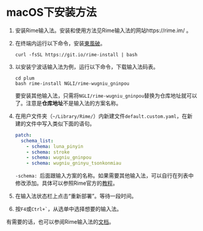 # macOS下安装方法

1. 安装Rime输入法。安装和使用方法见Rime输入法的网站https://rime.im/ 。

2. 在终端内运行以下命令，安装[東風破](https://github.com/rime/plum)。

    ```shell
    curl -fsSL https://git.io/rime-install | bash
    ```

3. 以安装宁波话输入法为例，运行以下命令，下载输入法码表。

    ```shell
    cd plum
    bash rime-install NGLI/rime-wugniu_gninpou
    ```

    要安装其他输入法，只需将`NGLI/rime-wugniu_gninpou`替换为仓库地址就可以了。注意是**仓库地址**不是输入法的方案名称。

4. 在用户文件夹（`~/Library/Rime/`）内新建文件`default.custom.yaml`，在新建的文件中写入类似下面的语句。

    ```yaml
    patch:
      schema_list:
        - schema: luna_pinyin
        - schema: stroke
        - schema: wugniu_gninpou
        - schema: wugniu_gninyu_tsonkonmiau
    ```

    `-schema: `后面跟输入方案的名称。如果需要其他输入法，可以自行在列表中修改添加。具体可以参照Rime官方的[教程](https://github.com/rime/home/wiki/CustomizationGuide#一例定製方案選單)。

5. 在输入法状态栏上点击“重新部署”。等待一段时间。

6. 按`F4`或`` Ctrl+` ``，从选单中选择想要的输入法。

有需要的话，也可以参阅Rime输入法的[文档](https://rime.im/docs/)。